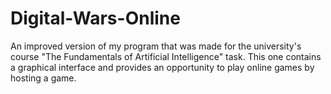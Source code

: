 # Digital-Wars-Online

An improved version of my program that was made for the university's course "The Fundamentals of Artificial Intelligence" task. This one contains a graphical interface and provides an opportunity to play online games by hosting a game.

